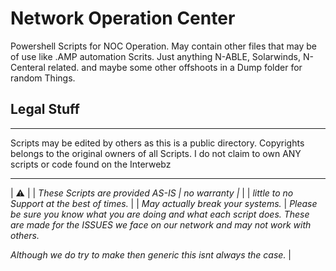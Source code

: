 # Network Operation Center
Powershell Scripts for NOC Operation.
May contain other files that may be of use like .AMP automation Scrits.
Just anything N-ABLE, Solarwinds, N-Centeral related.
and maybe some other offshoots in a Dump folder for random Things.

## Legal Stuff
___
Scripts may be edited by others as this is a public directory.
Copyrights belongs to the original owners of all Scripts.
I do not claim to own ANY scripts or code found on the Interwebz
___


| :warning: |
| *These Scripts are provided AS-IS | no warranty |* |
| *little to no Support at the best of times.* |
| *May actually break your systems.* |
*Please be sure you know what you are doing and what each script does.*
*These are made for the ISSUES we face on our network and may not work with others.*

*Although we do try to make then generic this isnt always the case.*
|
